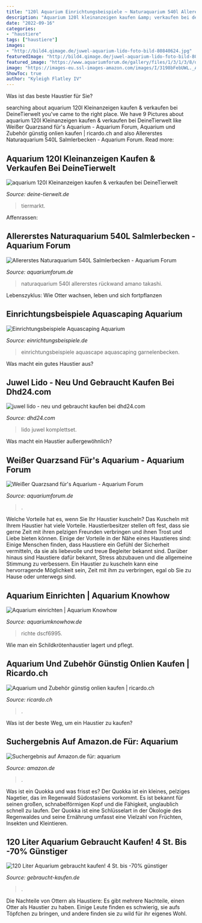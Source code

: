 ```yaml
---
title: "120l Aquarium Einrichtungsbeispiele ~ Naturaquarium 540l Allererstes Rückwand Amano Takashi"
description: "Aquarium 120l kleinanzeigen kaufen &amp; verkaufen bei deinetierwelt"
date: "2022-09-16"
categories:
- "haustiere"
tags: ["haustiere"]
images:
- "http://bild4.qimage.de/juwel-aquarium-lido-foto-bild-80840624.jpg"
featuredImage: "http://bild4.qimage.de/juwel-aquarium-lido-foto-bild-80840624.jpg"
featured_image: "https://www.aquariumforum.de/gallery/files/1/3/1/3/8/dsc00601-med.jpg"
image: "https://images-eu.ssl-images-amazon.com/images/I/3198bFebUWL._AC_US327_QL65_.jpg"
ShowToc: true
author: "Kyleigh Flatley IV"
---
```



Was ist das beste Haustier für Sie?

	

		
searching about aquarium 120l Kleinanzeigen kaufen &amp; verkaufen bei DeineTierwelt you've came to the right place. We have 9 Pictures about aquarium 120l Kleinanzeigen kaufen &amp; verkaufen bei DeineTierwelt like Weißer Quarzsand für&#039;s Aquarium - Aquarium Forum, Aquarium und Zubehör günstig onlien kaufen | ricardo.ch and also Allererstes Naturaquarium 540L Salmlerbecken - Aquarium Forum. Read more:
		
    
## Aquarium 120l Kleinanzeigen Kaufen &amp; Verkaufen Bei DeineTierwelt

<img loading=lazy src="https://bild0.qimage.de/aquarium-foto-bild-125442250.jpg" onerror="this.onerror=null;this.src='https://tse2.mm.bing.net/th?id=OIP.RWeC8S2WLvqBSQ8DtGehPQHaFj&amp;pid=15.1';" alt="aquarium 120l Kleinanzeigen kaufen &amp; verkaufen bei DeineTierwelt">

_Source: deine-tierwelt.de_

>tiermarkt. 

	

Affenrassen:

    
## Allererstes Naturaquarium 540L Salmlerbecken - Aquarium Forum

<img loading=lazy src="https://www.aquariumforum.de/gallery/files/1/3/1/3/8/dsc00601-med.jpg" onerror="this.onerror=null;this.src='https://tse1.mm.bing.net/th?id=OIP.CVpvoUo_1cUap3TCfP56AwHaFj&amp;pid=15.1';" alt="Allererstes Naturaquarium 540L Salmlerbecken - Aquarium Forum">

_Source: aquariumforum.de_

>naturaquarium 540l allererstes rückwand amano takashi. 

	

Lebenszyklus: Wie Otter wachsen, leben und sich fortpflanzen

    
## Einrichtungsbeispiele Aquascaping Aquarium

<img loading=lazy src="https://www.einrichtungsbeispiele.de/16to9/w660/images_15315/27-03-12-garnelenbecken-und-aquascapingversuch__23f274b9efbab3c931bc63c514b0bb9d.jpg" onerror="this.onerror=null;this.src='https://tse3.mm.bing.net/th?id=OIP.-MNU5sbYncGvXLWK7Jwi8AHaEK&amp;pid=15.1';" alt="Einrichtungsbeispiele Aquascaping Aquarium">

_Source: einrichtungsbeispiele.de_

>einrichtungsbeispiele aquascape aquascaping garnelenbecken. 

	

Was macht ein gutes Haustier aus?

    
## Juwel Lido - Neu Und Gebraucht Kaufen Bei Dhd24.com

<img loading=lazy src="http://bild4.qimage.de/juwel-aquarium-lido-foto-bild-80840624.jpg" onerror="this.onerror=null;this.src='https://tse3.mm.bing.net/th?id=OIP.kezs33L6_s255b96lExgKwHaLH&amp;pid=15.1';" alt="juwel lido - neu und gebraucht kaufen bei dhd24.com">

_Source: dhd24.com_

>lido juwel komplettset. 

	

Was macht ein Haustier außergewöhnlich?

    
## Weißer Quarzsand Für&#039;s Aquarium - Aquarium Forum

<img loading=lazy src="http://www.aquariumforum.de/gallery/files/1/3/2/7/8/120l_von_vorn-med.jpg" onerror="this.onerror=null;this.src='https://tse1.mm.bing.net/th?id=OIP.9uI3ROwpzOIa_LNLqph3sAHaDl&amp;pid=15.1';" alt="Weißer Quarzsand für&#039;s Aquarium - Aquarium Forum">

_Source: aquariumforum.de_

>. 

	

Welche Vorteile hat es, wenn Sie Ihr Haustier kuscheln?
Das Kuscheln mit Ihrem Haustier hat viele Vorteile. Haustierbesitzer stellen oft fest, dass sie gerne Zeit mit ihren pelzigen Freunden verbringen und ihnen Trost und Liebe bieten können. Einige der Vorteile in der Nähe eines Haustieres sind:
Einige Menschen finden, dass Haustiere ein Gefühl der Sicherheit vermitteln, da sie als liebevolle und treue Begleiter bekannt sind. Darüber hinaus sind Haustiere dafür bekannt, Stress abzubauen und die allgemeine Stimmung zu verbessern. Ein Haustier zu kuscheln kann eine hervorragende Möglichkeit sein, Zeit mit ihm zu verbringen, egal ob Sie zu Hause oder unterwegs sind.

    
## Aquarium Einrichten | Aquarium Knowhow

<img loading=lazy src="http://www.aquariumknowhow.de/wordpress/wp-content/gallery/neue-bilder/dscf6995.jpg" onerror="this.onerror=null;this.src='https://tse1.mm.bing.net/th?id=OIP.HlxPnxh125d_k1fv6EVPEAHaFp&amp;pid=15.1';" alt="Aquarium einrichten | Aquarium Knowhow">

_Source: aquariumknowhow.de_

>richte dscf6995. 

	

Wie man ein Schildkrötenhaustier lagert und pflegt.

    
## Aquarium Und Zubehör Günstig Onlien Kaufen | Ricardo.ch

<img loading=lazy src="https://img.ricardostatic.ch/t_265/pl/1060780940/0/1" onerror="this.onerror=null;this.src='https://tse1.mm.bing.net/th?id=OIP.W-AjpARFvIm2bkPOuxbR6wAAAA&amp;pid=15.1';" alt="Aquarium und Zubehör günstig onlien kaufen | ricardo.ch">

_Source: ricardo.ch_

>. 

	

Was ist der beste Weg, um ein Haustier zu kaufen?

    
## Suchergebnis Auf Amazon.de Für: Aquarium

<img loading=lazy src="https://images-eu.ssl-images-amazon.com/images/I/3198bFebUWL._AC_US327_QL65_.jpg" onerror="this.onerror=null;this.src='https://tse1.mm.bing.net/th?id=OIP.oXEzcGl9qvAFAE1HUX9MOQAAAA&amp;pid=15.1';" alt="Suchergebnis auf Amazon.de für: aquarium">

_Source: amazon.de_

>. 

	

Was ist ein Quokka und was frisst es?
Der Quokka ist ein kleines, pelziges Nagetier, das im Regenwald Südostasiens vorkommt. Es ist bekannt für seinen großen, schnabelförmigen Kopf und die Fähigkeit, unglaublich schnell zu laufen. Der Quokka ist eine Schlüsselart in der Ökologie des Regenwaldes und seine Ernährung umfasst eine Vielzahl von Früchten, Insekten und Kleintieren.

    
## 120 Liter Aquarium Gebraucht Kaufen! 4 St. Bis -70% Günstiger

<img loading=lazy src="https://www.gebraucht-kaufen.de/sh-img/5c94fd1a8235d615b58dafb2_120%2Bliter%2Baquarium.jpeg" onerror="this.onerror=null;this.src='https://tse2.mm.bing.net/th?id=OIP.xiJsZafmFQN3RyzG4-1mFAHaJ4&amp;pid=15.1';" alt="120 Liter Aquarium gebraucht kaufen! 4 St. bis -70% günstiger">

_Source: gebraucht-kaufen.de_

>. 

	

Die Nachteile von Ottern als Haustiere: Es gibt mehrere Nachteile, einen Otter als Haustier zu haben. Einige Leute finden es schwierig, sie aufs Töpfchen zu bringen, und andere finden sie zu wild für ihr eigenes Wohl.

